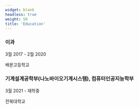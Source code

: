 ```yaml
---
widget: blank
headless: true
weight: 50
title: 'Education'
---
```


<div class="timeline">
  <div class="timeline-item">
    <div class="dot"></div>
    <div class="card">
      <h3>이과</h3>
      <div class="period">3월 2017 - 2월 2020</div>
      <p>배문고등학교</p>
    </div>
  </div>
  <div class="timeline-item">
    <div class="dot"></div>
    <div class="card">
      <h3>기계설계공학부(나노바이오기계시스템), 컴퓨터인공지능학부</h3>
      <div class="period">3월 2021 - 재학중</div>
      <p>전북대학교</p>
    </div>
  </div>
</div>

